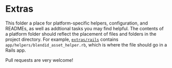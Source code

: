 # Extras
This folder a place for platform-specific helpers, configuration, and READMEs, as well as addtional tasks you may find helpful. The contents of a platform folder should reflect the placement of files and folders in the project directory. For example, [`extras/rails`](/gulpfile.js/extras/rails) contains `app/helpers/blendid_asset_helper.rb`, which is where the file should go in a Rails app. 

Pull requests are very welcome!

